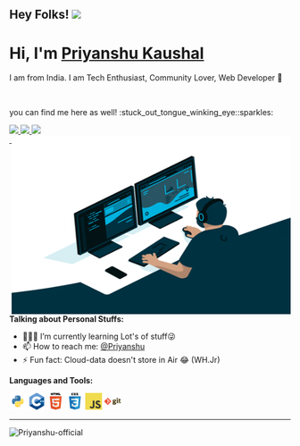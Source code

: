 ## Hey Folks!  <img src="https://media.giphy.com/media/hvRJCLFzcasrR4ia7z/giphy.gif" width="25px">
# Hi, I'm [Priyanshu Kaushal](https://priyanshu-official.netlify.app/)
<p>I am from India. I am Tech Enthusiast, Community Lover, Web Developer 🚀</p> <br>
<p>you can find me here as well! :stuck_out_tongue_winking_eye::sparkles:</p>
<a href="https://www.linkedin.com/in/priyanshuofficial/">
    <img src="https://img.icons8.com/color/35/000000/linkedin-2--v2.png">
</a>
<a href="https://www.instagram.com/_priyanshu_01/">
  <img src="https://img.icons8.com/color/35/000000/instagram-new--v2.png">
</a>
<a href="https://twitter.com/_priyanshu_1">
  <img src="https://img.icons8.com/color/35/000000/twitter--v2.png">
</a>
<br />
  <img align="right" alt="GIF" src="giphy.gif" width="500" height="320" />
  
<hr>
<br>

**Talking about Personal Stuffs:**

- 👨🏽‍💻 I’m currently learning Lot's of stuff:stuck_out_tongue_winking_eye: 
- 📫 How to reach me: [@Priyanshu](https://www.linkedin.com/in/priyanshuofficial/)
- ⚡ Fun fact: Cloud-data doesn't store in Air :joy: (WH.Jr)

**Languages and Tools:** 

<code><img height="30" src="https://raw.githubusercontent.com/github/explore/80688e429a7d4ef2fca1e82350fe8e3517d3494d/topics/python/python.png"></code>
<code><img height="30" src="https://raw.githubusercontent.com/github/explore/80688e429a7d4ef2fca1e82350fe8e3517d3494d/topics/cpp/cpp.png"></code>
<code><img height="30" src="https://raw.githubusercontent.com/github/explore/80688e429a7d4ef2fca1e82350fe8e3517d3494d/topics/html/html.png"></code>
<code><img height="30" src="https://raw.githubusercontent.com/github/explore/80688e429a7d4ef2fca1e82350fe8e3517d3494d/topics/css/css.png"></code>
<code><img height="30" src="https://raw.githubusercontent.com/github/explore/80688e429a7d4ef2fca1e82350fe8e3517d3494d/topics/javascript/javascript.png"></code>
<code><img height="30" src="https://raw.githubusercontent.com/github/explore/80688e429a7d4ef2fca1e82350fe8e3517d3494d/topics/git/git.png"></code>

<hr>

<p align="left"> <img src="https://github-readme-stats-eight-delta.vercel.app/api?username=priyanshu-official&show_icons=true&theme=gotham" alt="Priyanshu-official" />



